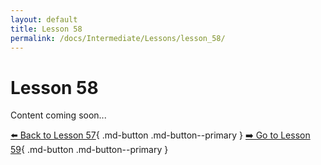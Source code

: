 ```yaml
---
layout: default
title: Lesson 58
permalink: /docs/Intermediate/Lessons/lesson_58/
---
```


# Lesson 58

Content coming soon...

[⬅️ Back to Lesson 57](lesson_57.md){ .md-button .md-button--primary }  [➡️ Go to Lesson 59](lesson_59.md){ .md-button .md-button--primary }
